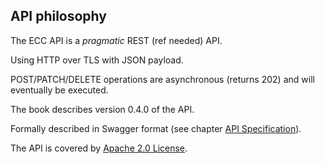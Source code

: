## API philosophy

The ECC API is a _pragmatic_ REST (ref needed) API.

Using HTTP over TLS with JSON payload.

POST/PATCH/DELETE operations are asynchronous (returns 202) and will eventually be executed.

The book describes version 0.4.0 of the API. 

Formally described in Swagger format (see chapter [API Specification](swagger_specification.md)).

The API is covered by [Apache 2.0 License](license.md).


